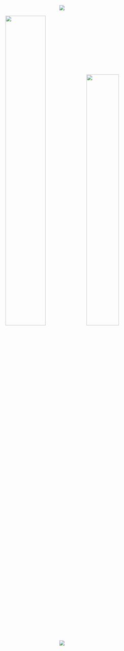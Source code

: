<div align="center">
  <img src="https://skillicons.dev/icons?i=react,js,html,scss"></img>
</div>
<br>

<div align="center">
  <img width="50%" src="https://github-readme-stats.vercel.app/api?username=ValleirMalta&show_icons=true&theme=algolia"></img>
  <img width="45%" src="https://github-readme-stats.vercel.app/api/top-langs/?username=ValleirMalta&layout=compact&theme=algolia"></img>
</div>
<br>

<div align="center">
  <a href="https://www.linkedin.com/in/valleir-malta-rocha-334483105/" target="_blank"><img src="https://img.shields.io/badge/-LinkedIn-%230077B5?style=for-the-badge&logo=linkedin&logoColor=white" target="_blank"></a>
</div>
